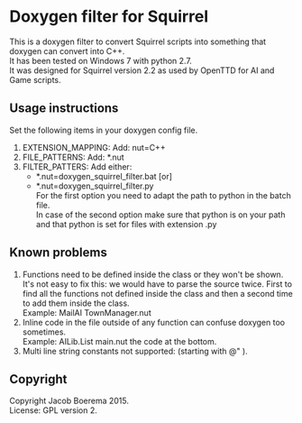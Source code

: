 Doxygen filter for Squirrel
===========================

This is a doxygen filter to convert Squirrel scripts into something
that doxygen can convert into C++.   
It has been tested on Windows 7 with python 2.7.    
It was designed for Squirrel version 2.2 as used by OpenTTD for
AI and Game scripts.

Usage instructions
------------------
Set the following items in your doxygen config file.

1. EXTENSION_MAPPING: Add: nut=C++    
2. FILE_PATTERNS: Add: *.nut    
3. FILTER_PATTERS: Add either:    
    + \*.nut=doxygen\_squirrel\_filter.bat [or]    
    + \*.nut=doxygen\_squirrel\_filter.py    
For the first option you need to adapt the path to python in the batch
file.    
In case of the second option make sure that python is on your path and
that python is set for files with extension .py

Known problems
--------------
1. Functions need to be defined inside the class or they won't be
shown.    
It's not easy to fix this: we would have to parse the source twice.
First to find all the functions not defined inside the class and then
a second time to add them inside the class.    
Example: MailAI TownManager.nut
2. Inline code in the file outside of any function can confuse doxygen
too sometimes.    
Example: AILib.List main.nut the code at the bottom.
3. Multi line string constants not supported: (starting with @" ).

Copyright
---------
Copyright Jacob Boerema 2015.    
License: GPL version 2.
